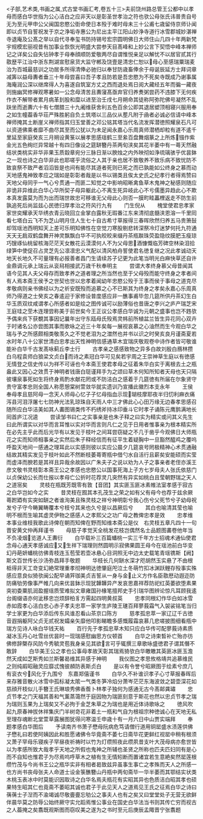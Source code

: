 <!-- { "loadSidebar": true } -->
<子部,艺术类,书画之属,式古堂书画汇考,卷五十三>夫前饶州路总管王公都中以孝母而感白华世指为公心洁白之应非天以是彰圣世孝治之符也欤公母张氏讳普贵自号无为至元甲申公父闽国忠愍公衘命使日本殁于难时母未三十公甫七歳留侍京师讣闻即以贞节自誓祝发于京之浄垢寺惠公为尼出主平江阳山妙浄寺道行冰雪郡城妙湛禅寺退庵及公髙之举以自代寻奉玺书防持锡号宏宗圆明佛日大师住山几四十年两新梵宇规模宏丽视昔有加事业恢恢光明盛大尝参天目髙峰和上妙公言下契悟中峰本禅师记之详矣公自失怗钟孝于母奉顔顺防爱敬两尽自谓惟悦亲足以解忧不以居官贰其行敭歴平江治中浙东荆湖宣慰泉货大监守郴及饶壹是清忠仁恕以母心至感瑞粟瑞麦治为百城最慈训之功居多所得清俸必驰归以奉甘防歳畜俸余于母诞辰延方士拜词章减筭以益母夀者垂三十年母尝喜曰吾子孝且防若是吾忠愍为不死矣寺既成乃谢事属海庵润公深以继席得人为喜遂自筑室方丈之西而退处焉日阅大藏经五年而徧一藏夜则施幽冥修禅观寒暑如一公念母清苦且夀寖髙亟弃官归养煑粥尝药不违膝下无何疾作衣不解带者累月病革刲股和糜以进至治壬戌七月朔命其徒称阿弥陀佛号凝然不乱趺坐而逝夀六十有七僧腊三十九阇维获舍利五色百余公即其退居塑顶相寝兴服用奉之如生幢葢香华荘严殊胜躬自负土筑塔以三品仪从塟凡附于凾者必诚必信请中峰本禅师掩其土断崖义禅师指其归玉堂善之邓公铭其塔当代名流发挥潜徳照耀泉石凡可以资道佛乘者靡不曲尽其至而公犹以为未足闻永嘉心乐周真师潜栖却粒有道不逺千里延至家庭癸亥三月朔设黄箓以展孝思感瑶鹤三至絫百盘舞烟篆之上所炼镪作紫金光五色绚烂异常越十有四日像设之筵缾簪丹茶两旬浃矣其花半萎中有一蕚天然融结状类桃实非华非果玉质縠章宛分三脉日渐以腴烛之内外映彻如浄琉璃骇乎优昙鉢之一现也诗之白华非此也耶嗟乎流俗之人其于亲也居不致敬养不致乐病不致忧防不致哀祭不致严者滔滔皆是也间有能尽其道者死则已死之而已孰能如公终身之慕而动天地感鬼神致孝应之瑞如是彰彰者哉是以书以锡类且俟太史氏之纪孝行者得焉赞曰天地父母同乎一气心兮贯通一而匪二知觉之中影响昭晰禽鱼草木鬼神之秘感则随应非诡非异维此白华心华所契子母异躯此心不离生死异岐此心不亏儒墨异趋此心不欺本真发露莫为而为出而瑞世故忠可移谁无父母此心则否一膜町畦藟梩返走不防生前孰追死后尚监兹心民徳归厚孝治之符风行九有
　　门生倪从
　　槐堂使君忠孝家家世奕耀承天华绣衣青云晓回立金掌白露秋无瑕番江东来清彻底髓浃恩溶一千里囘看七塔白云飞不为芝山明月住人生七十自古希寸草报得三春晖欣然归养五马贵箫鼔却驾瑶池西明知天上差可乐明知佛性在空觉刀寒股剔悲转深祭冷灯迷梦何托九符通天天无扃双鹤盘舞开神灵飘飘白华不可执皎皎来缀丹茶瓶聫珠荧盈隐纹膜肥玉瘦琼巧锼琢仙桃留核海茫茫天女散花云漠漠何人不为父母思酒慷慨临芳碑空林染泪拾绿笋中使促召占灵芝先公凛凛忠义气配以清风柏舟誓使君名徳复继之况此孝诚动天地天长地久不可量理有必报善者昌门生请续苏子记更为此笔当明光白麻快草还自许金鼎调元承上瑞云从衮舄相接武万歳千秋奉明主
　　尝谓大孝终身慕父母昔闻其语今见其人夫父母存而致孝养之道者理之所当然也至于父母殁而能守终身之孝者间有人焉本斋王侯予之世契也世以忠孝着闻幼年忠愍公殁于王事而侯于事母之道克尽孝敬病则亲书佛经以为之祈安既殁而追慕之心不已斯其为终身之孝矣永嘉心乐周真师乃得道之士癸亥之春逺迎于家修设普度感应非一醮事甫毕忽几筵所供丹茶幻生白华玉质双纹咸谓孝心所感者如是绘之图传诚可以励薄俗也昔唐之李兴之庐产瑞芝宋王庭珪之茔木连理尝称美于前世矣今王正议公孝感白华诚为元朝之盛事也岂不韪欤予偶来呉下获覩其事因记曩年出守东瓯母氏殁焉灵帏前所植盆兰皆生异花同心双卉于时诸名公亦尝图其事而歌咏之近三十年矣每一展视哀慕之心油然而生今观白华之瑞与予之所感颇相类敬羡久之不觉老泪为之澘然也并书以识之时癸亥良月谨斋夏若水时年八十公家世清白忠孝出天性神明信感通草木宜瑞庆敬观卷中诗作者皆可敬谁能补白华千古发髙咏蓟丘李士行
　　古孝亲之感感致物之异多白故刘殷白鴈林攒白乌程袁师白狼梁文贞白而诗之素冠白华可见矣若宇周之王崇神草生庭以有徳感无情登之信史传以为祥不可诬也今本斋王使君孝母之征着朱华白实于离根去土之瓶盎此又因心之效贯于神明者钱唐白珽谨拜手为之颂曰草木何知所知者天母也天只隔彼壤泉事死如生将终身焉酌水献花罔或不防洁白之感着于几筵徳有所届在尔象贤守贵守富孝忠则全国人称愿憩棠树萱敛华就实遗训乃宣播此徽烈本支永年
　　王侯奉母孝且慈阿母一念天人师母心忆子子忆母指血示现瑚枝摩耶夜半归忉利麻衣痛泻县河泪浮屠七七防神光法乳琼珠自天雨人中三才佛此心心田万缘无边春孝思感召随所应白华洁美如其人畵图锡类传不朽绣斧持冰印垂斗它时孝子诵陈元鹰鹯满地长囘首庐江况逵
　　尝读邹书曰仁之实事亲是也朱子释之曰实为精实或问其义先生曰此所谓实以对华而言耳惟以实对华而言则凡仁之见于日用者惟事亲为根本精实所在必先主乎此而后光华有以发见于枝叶之间耳尝窃疑之不几于凿乎今观佛日大师甁花之实而知师相事亲之实然后朱子释经信而有征平生着疑胸中一旦豁然醯鸡之覆呜呼盈天地间一感通之理耳此以实感则彼以实应公晨夕几筵哀号罔极精神心术贯通融结故其精实发见于枝叶如此不然断枝萎蕚寄瓶中借勺水自活行且薪矣安能硕而实莹而虚泽而腴若是其祥且异哉余故因以广朱夫子之说以劝为人子之事亲者老侄亦溪王彦文敬书灵枝彰本斋王公之孝感也忠愍公以国事死海上子方七岁母夫人张氏依慈门以贞保幼公长而仕报以孝母亡公折时花荐灵几突然有异实如桃白且莹朝野瑞之天人之道宻矣
　　灵枝在瓶既芳既零有敦【音团】其实匪玉匪冰素帷法室孝感于寂古之白华岂如今之实
　　昔灵枝在囿其本孔茂生之荣之如有父有母今也荐于兹余厥蕚跗廼有实突如缾之者谁洵美且殊灵枝之祥兮神明彰兮我心伤兮父死节兮子幼母祝发兮子守今畴翼畴覆本兮枝兮其来也久兮是以昌厥后兮
　　其白也喻清其莹也喻明不根而生喻其虚灵伊物之感感人之孝熙父之功广母之教俾忠孝是效
　　忠孝维本事业维枝我歌此诗俾在朝而知俾在野而知维本斋公是仪　右灵枝五章凡四十一句晋安黄文仲再拜谨书
　　母慈子孝觉天全桃发花枝岂偶然名士品题图畵卷他年当不负凌烟览道人王夀衍
　　白华载补三百篇蟠桃一实三千年方士招魂术通仙使君念母心通天孝感诚应又生祥下瑞理则然圆明示寂佛果圆王母今在瑶池前白华变幻丹葩妍蟠桃彷佛青枝连玉苞莹若壶冰悬心目洞照无中边太史载笔青瑶镌斯【阙】斯文百世传长沙汤弥昌拜手敬题
　　华枝长几何缾水深才咫胡然玉实悬了不由根柢得非天工竒变幻絶常理重孝彻神明达徳肇庭戺泣土冬萌竹扣冰渊跃鲤存殁事实殊感应意良似猗欤闽公配早诵笄珈美贞吉誓从一身与金止义方作名臣敭厯动遐迩防防痛劬劳像事严帷几向来优昙鉢示现犹韡韡异产发哀思嘉祥荐防祀红英萎欲堕素果突初委粟肌润盈握瑶质莹难拟文章雍国孙椽笔擅邦史手引瑞华图辨论惊凡耳顾我逺台阁缀语亦何泚移忠岂烦辞柏豸方需起四明黄叔英
　　忠孝同根幻作华白如冰雪赤如霞孝心洁白忠心赤子孝夫忠萃一家学生庐陵王璡百拜蓼莪霜气入袈裟铭笔当归学士家更为白华添后传东风谁忍看山茶京口陈方
　　慈孝孤忠萃一家辽辽千古徳音遐捐躯阿父贞无贰祝发孀亲矢靡他叩影睇瞻多感慨履霜哀慕几悲嗟披图细看甁中瑞方见诗人咏白华钱天祐
　　百行先于孝孤忠草木知只应白华传可配蓼莪诗素质凝冰玉丹心吐雪丝优昙时一现瑞感慰幽思方仪顿首
　　白华之诗束晳补亡殆亦彷佛修辞槩存风防今秀毓灵苞我身亲见其欲言可乎辄撰三章歌咏盛徳君子谓其僭不敢辞
　　白华美王公之孝也公事母孝故天彰其瑞焉猗欤白华皦皦其英匪冰匪玉澹然天成如芝斯秀如兰斯馨曷维其异感于神明
　　我仪图之孝思攸格靖共追慕维民之则纯嘏昭融灵应靡忒愧彼頳防表斯贞白
　　是以有令誉兮昭厥图于绘素兮庶几有衮衣兮风化于九围兮　东嘉郑僖谨书
　　白华久不补谁识孝子心寸草报春晖后来存雅音散火冰雪中孤标凝太隂一气类冬笋冷焰分萧岑茫茫东海波敛之碧壶深花如慈顔开枝似儿手簪王氏琳琅秀佛香薝卜林孝子独何为感通无古今髙邮龚璛
　　忠贞节孝之门天福其善和气薰蒸蔼然于庭因物为瑞匪刻意于斯花也然以忠贞节孝之瑞为瑞则玉果为上瑞矣又不必拘于金芝朱草之为瑞也是用近体诗歌咏之
　　徳风吹起九原春神拔休祥集庆门半树竒花非着土一瓶和气自为根祖宗种徳诚心在天地无私至理存魂断北堂萱草露展图犹得问寒温壬申歳十有一月六日中山贾实端拜
　　奉题孝感白华图后
　　予读南齐书萧子懋母阮病危笃请僧行道用铜罂盛水渍莲供佛子懋礼曰若使阿姨因此和胜愿诸佛令华竟斋不萎七日斋毕花更鲜红视罂中稍有根须又萧子罕母乐寝疾子罕昼夜祈祷时以竹为灯缵照夜此缵夙昔支叶大茂母病亦愈世皆以为孝感所致大哉孝乎天地之所假也鬼神之所辅也圣贤之所称也匹夫匹妇同有是心而不自知也惟君子为尽焉呜呼草木之植有生无情矧断而置诸宜若生意絶矣然罂莲根缵竹茂与今尚书王公之瓶华实非有相者曷致兹异虽事生事亡之孝殊而天人之所感一也方尚书丧母张夫人命道士设金箓醮簪山丹瓶中两旬斋毕一华半萎而其鄂结实状类木桃玉表冰中时莫能识因取诗之白华名焉夫瓶花有实昭其异也色质洁白昭其孝也硕果特生昭其仁也竟斋不萎昭其诚也君子于此见天人之道焉见王氏之征焉白华之诗曰蒨蒨士子湼而不渝竭诚尽敬亹亹忘劬公之事夫人也有之矣又曰堂堂处子无营无欲鲜伴晨华莫之防辱公始终厥守实允蹈焉惟公事业在国史白华法当书则其传亡穷而视古之人葢掩之矣翥既观斯图而窃叹美之遂为之书时至元后庚辰孟陬晋宁张翥题
